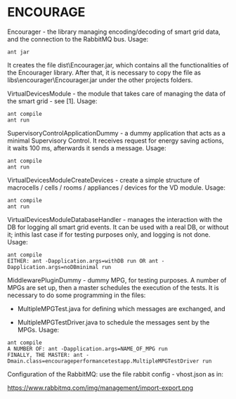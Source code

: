 # ENCOURAGE

Encourager - the library managing encoding/decoding of smart grid data, and the connection to the RabbitMQ bus. Usage:
```
ant jar
```
It creates the file dist\Encourager.jar, which contains all the functionalities of the Encourager library. After that, it is necessary to copy the file as libs\encourager\Encourager.jar under the other projects folders.


VirtualDevicesModule - the module that takes care of managing the data of the smart grid - see [1]. Usage:
```
ant compile
ant run
```

SupervisoryControlApplicationDummy - a dummy application that acts as a minimal Supervisory Control. It receives request for energy saving actions, it waits 100 ms, afterwards it sends a message. Usage:

```
ant compile
ant run
```

VirtualDevicesModuleCreateDevices - create a simple structure of macrocells / cells / rooms / appliances / devices for the VD module. Usage:

```
ant compile
ant run
```

VirtualDevicesModuleDatabaseHandler - manages the interaction with the DB for logging all smart grid events. It can be used with a real DB, or without it; inthis last case if for testing purposes only, and logging is not done. Usage:

```
ant compile
EITHER: ant -Dapplication.args=withDB run OR ant -Dapplication.args=noDBminimal run
```

MiddlewarePluginDummy - dummy MPG, for testing purposes. A number of MPGs are set up, then a master schedules the execution of the tests. It is necessary to do some programming in the files:

- MultipleMPGTest.java for defining which messages are exchanged, and 

- MultipleMPGTestDriver.java to schedule the messages sent by the MPGs. Usage:

```
ant compile
A NUMBER OF: ant -Dapplication.args=NAME_OF_MPG run
FINALLY, THE MASTER: ant -Dmain.class=encourageperformancetestapp.MultipleMPGTestDriver run
```

Configuration of the RabbitMQ: use the file rabbit config - vhost.json as in:

https://www.rabbitmq.com/img/management/import-export.png

